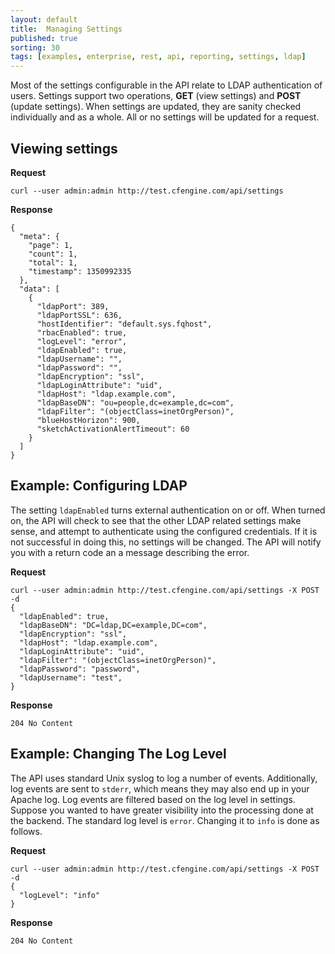 ```yaml
---
layout: default
title:  Managing Settings
published: true
sorting: 30
tags: [examples, enterprise, rest, api, reporting, settings, ldap]
---
```


Most of the settings configurable in the API relate to LDAP authentication of
users. Settings support two operations, **GET** (view settings) and **POST**
(update settings). When settings are updated, they are sanity checked
individually and as a whole. All or no settings will be updated for a request.

## Viewing settings

**Request**

    curl --user admin:admin http://test.cfengine.com/api/settings

**Response**

    {
      "meta": {
        "page": 1,
        "count": 1,
        "total": 1,
        "timestamp": 1350992335
      },
      "data": [
        {
          "ldapPort": 389,
          "ldapPortSSL": 636,
          "hostIdentifier": "default.sys.fqhost",
          "rbacEnabled": true,
          "logLevel": "error",
          "ldapEnabled": true,
          "ldapUsername": "",
          "ldapPassword": "",
          "ldapEncryption": "ssl",
          "ldapLoginAttribute": "uid",
          "ldapHost": "ldap.example.com",
          "ldapBaseDN": "ou=people,dc=example,dc=com",
          "ldapFilter": "(objectClass=inetOrgPerson)",
          "blueHostHorizon": 900,
          "sketchActivationAlertTimeout": 60
        }
      ]
    }

## Example: Configuring LDAP

The setting `ldapEnabled` turns external authentication on or off. When turned
on, the API will check to see that the other LDAP related settings make sense,
and attempt to authenticate using the configured credentials. If it is not
successful in doing this, no settings will be changed. The API will notify you
with a return code an a message describing the error.

**Request**

    curl --user admin:admin http://test.cfengine.com/api/settings -X POST -d
    {
      "ldapEnabled": true,
      "ldapBaseDN": "DC=ldap,DC=example,DC=com",
      "ldapEncryption": "ssl",
      "ldapHost": "ldap.example.com",
      "ldapLoginAttribute": "uid",
      "ldapFilter": "(objectClass=inetOrgPerson)",
      "ldapPassword": "password",
      "ldapUsername": "test",
    }

**Response**

    204 No Content


## Example: Changing The Log Level

The API uses standard Unix syslog to log a number of events. Additionally, log
events are sent to `stderr`, which means they may also end up in your Apache
log. Log events are filtered based on the log level in settings. Suppose you
wanted to have greater visibility into the processing done at the backend. The
standard log level is `error`. Changing it to `info` is done as follows.

**Request**

    curl --user admin:admin http://test.cfengine.com/api/settings -X POST -d
    {
      "logLevel": "info"
    }

**Response**

    204 No Content

